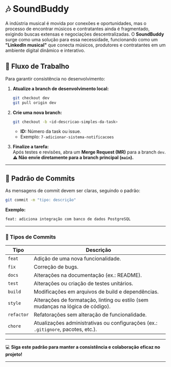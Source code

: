 # 🎶 SoundBuddy

A indústria musical é movida por conexões e oportunidades, mas o processo de encontrar músicos e contratantes ainda é fragmentado, exigindo buscas extensas e negociações descentralizadas. O **SoundBuddy** surge como uma solução para essa necessidade, funcionando como um **"LinkedIn musical"** que conecta músicos, produtores e contratantes em um ambiente digital dinâmico e interativo.

## 🔄 Fluxo de Trabalho  

Para garantir consistência no desenvolvimento:  

1. **Atualize a branch de desenvolvimento local:**  
   ```bash
   git checkout dev
   git pull origin dev
   ```  

2. **Crie uma nova branch:**  
   ```bash
   git checkout -b <id-descricao-simples-da-task>
   ```  
   - **ID:** Número da task ou issue.  
   - Exemplo: `7-adicionar-sistema-notificacoes`  

3. **Finalize a tarefa:**  
   Após testes e revisões, abra um **Merge Request (MR)** para a branch `dev`.  
   **⚠️ Não envie diretamente para a branch principal (`main`).**  

---

## 📝 Padrão de Commits  

As mensagens de commit devem ser claras, seguindo o padrão:  
```bash
git commit -m "tipo: descrição"
```  
**Exemplo:**  
```bash
feat: adiciona integração com banco de dados PostgreSQL
```  

---

### 📂 Tipos de Commits  

| Tipo      | Descrição                                                                                   |
|-----------|---------------------------------------------------------------------------------------------|
| `feat`    | Adição de uma nova funcionalidade.                                                          |
| `fix`     | Correção de bugs.                                                                          |
| `docs`    | Alterações na documentação (ex.: README).                                                  |
| `test`    | Alterações ou criação de testes unitários.                                                 |
| `build`   | Modificações em arquivos de build e dependências.                                          |
| `style`   | Alterações de formatação, linting ou estilo (sem mudanças na lógica de código).            |
| `refactor`| Refatorações sem alteração de funcionalidade.                                              |
| `chore`   | Atualizações administrativas ou configurações (ex.: `.gitignore`, pacotes, etc.).          |  

---

💻 **Siga este padrão para manter a consistência e colaboração eficaz no projeto!**

---  

